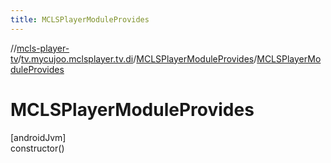```yaml
---
title: MCLSPlayerModuleProvides
---
```

//[mcls-player-tv](../../../index.html)/[tv.mycujoo.mclsplayer.tv.di](../index.html)/[MCLSPlayerModuleProvides](index.html)/[MCLSPlayerModuleProvides](-m-c-l-s-player-module-provides.html)



# MCLSPlayerModuleProvides



[androidJvm]\
constructor()




